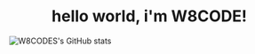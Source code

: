 <h1 align="center">
hello world, i'm W8CODE!
</h1>


![W8CODES's GitHub stats](https://github-readme-stats.vercel.app/api?username=W8CODE&show_icons=true&theme=tokyonight)

